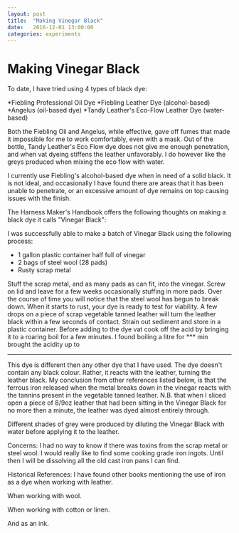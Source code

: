 ```yaml
---
layout: post
title:  "Making Vinegar Black"
date:   2016-12-01 13:00:00
categories: experiments
---
```

# Making Vinegar Black

To date, I have tried using 4 types of black dye:

*Fiebling Professional Oil Dye
*Fiebling Leather Dye (alcohol-based)
*Angelus (oil-based dye)
*Tandy Leather's Eco-Flow Leather Dye (water-based)

Both the Fiebling Oil and Angelus, while effective, gave off fumes that made it impossible for me to work comfortably, even with a mask. Out of the bottle, Tandy Leather's Eco Flow dye does not give me enough penetration, and when vat dyeing stiffens the leather unfavorably. I do however like the greys produced when mixing the eco flow with water.

I currently use Fiebling's alcohol-based dye when in need of a solid black. It is not ideal, and occasionally I have found there are areas that it has been unable to penetrate, or an excessive amount of dye remains on top causing issues with the finish.

The Harness Maker's Handbook offers the following thoughts on making a black dye it calls "Vinegar Black":

I was successfully able to make a batch of Vinegar Black using the following process:

* 1 gallon plastic container half full of vinegar
* 2 bags of steel wool (28 pads)
* Rusty scrap metal

Stuff the scrap metal, and as many pads as can fit, into the vinegar. Screw on lid and leave for a few weeks occasionally stuffing in more pads. Over the course of time you will notice that the steel wool has begun to break down. When it starts to rust, your dye is ready to test for viability. A few drops on a piece of scrap vegetable tanned leather will turn the leather black within a few seconds of contact. Strain out sediment and store in a plastic container. Before adding to the dye vat cook off the acid by bringing it to a roaring boil for a few minutes. I found boiling a litre for *** min brought the acidity up to 
****


This dye is different then any other dye that I have used. The dye doesn't contain any black colour. Rather, it reacts with the leather, turning the leather black. My conclusion from other references listed below, is that the ferrous iron released when the metal breaks down in the vinegar reacts with the tannins present in the vegetable tanned leather. N.B. that when I sliced open a piece of 8/9oz leather that had been sitting in the Vinegar Black for no more then a minute, the leather was dyed almost entirely through.


Different shades of grey were produced by diluting the Vinegar Black with water before applying it to the leather.


Concerns:
I had no way to know if there was toxins from the scrap metal or steel wool. I would really like to find some cooking grade iron ingots. Until then I will be dissolving all the old cast iron pans I can find.


Historical References:
I have found other books mentioning the use of iron as a dye when working with leather.


When working with wool.

When working with cotton or linen.

And as an ink.

<figure>
  <img src="">
  <figcaption></figcaption>
</figure>
